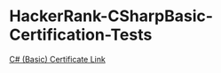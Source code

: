 # HackerRank-CSharpBasic-Certification-Tests

[C# (Basic) Certificate Link](https://www.hackerrank.com/certificates/1e027a9f750c)
